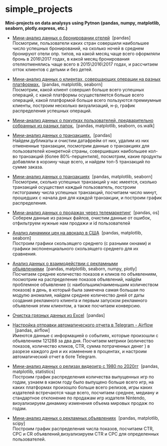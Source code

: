 # simple_projects
**Mini-projects on data analysys using Pytnon (pandas, numpy, matplotlib, seaborn, plotly.express, etc.)**

- [Мини-анализ данных о бронировании отелей](https://nbviewer.jupyter.org/github/kandydaria/simple_projects/blob/main/Miniproject_2.ipynb)&nbsp;&nbsp;[pandas]<br>
Посмотрим, пользователи каких стран совершили наибольшее число успешных бронирований, на сколько ночей в среднем бронируют отели опр. типов, на какой месяц чаще всего оформляли бронь в 2016\2017 годах, в какой месяц бронирования отеляотменялись чаще всего в 2015\2016\2017 годах, и рассчитаем отток клиентов с детьми и без детей.

- [Мини-анализ данных о клиентах, совершающих операции на разных платформах.](https://nbviewer.jupyter.org/github/kandydaria/simple_projects/blob/main/Miniproject_3.ipynb)&nbsp;&nbsp;[pandas, matplotlib, seaborn]<br>Посмотрим, какой клиент совершил больше всего успешных операций, с какой платформы осуществляется больше всего операций, какой платформой больше всего пользуются премиумные клиенты, построим несколько визуализаций, н-р, график распределения успешных операций.

- [Мини-анализ данных о покупках пользователей, предварительно собранных из разных папок.](https://nbviewer.jupyter.org/github/kandydaria/simple_projects/blob/main/Miniproject_4.ipynb)&nbsp;&nbsp;[pandas, matplotlib, seaborn, os.walk]<br>
-  [Мини-анализ данных о транзакциях.](https://nbviewer.jupyter.org/github/kandydaria/simple_projects/blob/main/Homework_5.ipynb)&nbsp;&nbsp;[pandas]<br>Найдем дубликаты и очистим датафрейм от них, удалим из них отмененные транзакции, посмотрим данные о транзакциях для пользователей конкретной страны, совершивших наибольшее кол-во транзакций (более 80%-перцентиля), посмотрим, какие продукты добавляли в корзину чаще всего, и найдем топ-5 транзакций по сумме заказа.

- [Мини-анализ данных о транзакциях](https://nbviewer.jupyter.org/github/kandydaria/simple_projects/blob/main/Miniproject_5.ipynb)&nbsp;&nbsp;[pandas, matplotlib, seaborn]<br>Посмотрим, сколько успешных транзакций у нас имеется, сколько транзакций осуществил каждый пользователь, построим гистограмму числа успешных транзакций, посчитаем число минут, прошедших с начала дня для каждой транзакции, и построим график распределения.

- [Мини-анализ данных о продажах через телемаркетинг](https://nbviewer.jupyter.org/github/kandydaria/simple_projects/blob/main/Miniproject_5_subsid.ipynb)&nbsp;&nbsp;[pandas, os]<br>Соберем данные из разных файлов, очистим данные от ошибок, отфильтруем нужные нам продажи и id пользователей

- [Анализ динамики цен на авокадо в США](https://nbviewer.jupyter.org/github/kandydaria/simple_projects/blob/main/Homework_6.ipynb)&nbsp;&nbsp;[pandas, matplotlib, seaborn]<br> Построим графики скользящего среднего (с разными окнами) и графики экспоненциального скользящего среднего для их сравнения.

- [Анализ данных о взаимодействии с рекламными объявлениями](https://nbviewer.jupyter.org/github/kandydaria/simple_projects/blob/main/Miniproject_6.ipynb)&nbsp;&nbsp;[pandas, matplotlib, seaborn, numpy, plotly]<br> Посчитаем среднее количество показов и кликов по объявлениям, посмотрим на распределение показов объявлений, найдём проблемное объявление (с наибольшим/наименьшим количеством показов) в день, в который была замечена самая большая по модулю аномалия, найдем среднее количество дней от даты создания
рекламного клиента и первым запуском рекламного объявления этим клиентом, а также посчитаем конверсию.

- [Очистка грязных данных из Excel](https://nbviewer.jupyter.org/github/kandydaria/simple_projects/blob/main/Miniproject_8_add.ipynb)&nbsp;&nbsp;[pandas]<br>

- [Настройка отправки автоматического отчета в Telegram - Airflow ](https://nbviewer.jupyter.org/github/kandydaria/simple_projects/blob/main/Miniproject_16_for_airflow.ipynb)&nbsp;&nbsp;[pandas, airflow]<br>Имеются данные с информацией о событиях, которые произошли с объявлением 121288 за два дня. Посчитаем метрики (количество показов, количество кликов, CTR, сумма потраченных денег ) в разрезе каждого дня и их изменение в процентах, и настроим автоматический отчет в боте Telegram.

- [Мини-анализ данных о релизах видеоигр с 1980 по 2020гг](https://nbviewer.jupyter.org/github/kandydaria/simple_projects/blob/main/Miniproject_33.ipynb)&nbsp;&nbsp;[pandas, matplotlib, statistics]<br> Построим график распределения количества выпущенных игр по годам, узнаем в каком году было выпущено больше всего игр, на каких платформах произошло больше всего релизов, игры каких издателей встречаются чаще всего, посчитаем среднее, медиану и стандартное отклонение по продажам игр издателя Nintendo, визуализируем динамику изменения объема мировых продаж по годам.

- [Мини-анализ данных о рекламных объявлениях]()&nbsp;&nbsp;[pandas, matplotlib, scipy]<br>Построим график распределения числа показов, посчитаем СTR, CPC и CR объявлений,визуализируем CTR и СPC для определенных пользователей.
